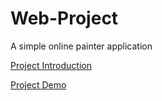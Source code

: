 Web-Project
===========

A simple online painter application

[Project Introduction][1]

[Project Demo][2]


  [1]: http://bill8124.github.io/Web-Project/
  [2]: http://simple-painter.herokuapp.com/
